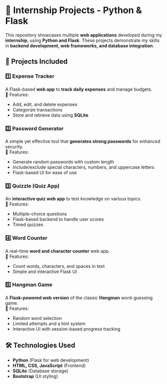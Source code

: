 # 🚀 Internship Projects - Python & Flask  

This repository showcases multiple **web applications** developed during my **internship**, using **Python and Flask**. These projects demonstrate my skills in **backend development, web frameworks, and database integration**.  

## 📌 Projects Included  

### 1️⃣ **Expense Tracker**  
A Flask-based **web app** to **track daily expenses** and manage budgets.  
🔹 Features:  
- Add, edit, and delete expenses  
- Categorize transactions  
- Store and retrieve data using **SQLite**  

### 2️⃣ **Password Generator**  
A simple yet effective tool that **generates strong passwords** for enhanced security.  
🔹 Features:  
- Generate random passwords with custom length  
- Include/exclude special characters, numbers, and uppercase letters  
- Flask-based UI for ease of use  

### 3️⃣ **Quizzle (Quiz App)**  
An **interactive quiz web app** to test knowledge on various topics.  
🔹 Features:  
- Multiple-choice questions  
- Flask-based backend to handle user scores  
- Timed quizzes  

### 4️⃣ **Word Counter**  
A real-time **word and character counter** web app.  
🔹 Features:  
- Count words, characters, and spaces in text  
- Simple and interactive Flask UI  

### 5️⃣ **Hangman Game**  
A **Flask-powered web version** of the classic **Hangman** word-guessing game.  
🔹 Features:  
- Random word selection  
- Limited attempts and a hint system  
- Interactive UI with session-based progress tracking  

## 🛠️ Technologies Used  
- **Python** (Flask for web development)  
- **HTML, CSS, JavaScript** (Frontend)  
- **SQLite** (Database storage)  
- **Bootstrap** (UI styling)  


